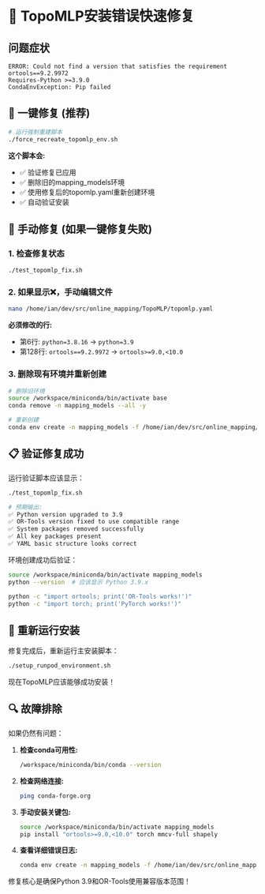 # 🚨 TopoMLP安装错误快速修复

## 问题症状
```
ERROR: Could not find a version that satisfies the requirement ortools==9.2.9972
Requires-Python >=3.9.0
CondaEnvException: Pip failed
```

## 🎯 一键修复 (推荐)

```bash
# 运行强制重建脚本
./force_recreate_topomlp_env.sh
```

**这个脚本会:**
- ✅ 验证修复已应用
- ✅ 删除旧的mapping_models环境
- ✅ 使用修复后的topomlp.yaml重新创建环境
- ✅ 自动验证安装

## 🔧 手动修复 (如果一键修复失败)

### 1. 检查修复状态
```bash
./test_topomlp_fix.sh
```

### 2. 如果显示❌，手动编辑文件
```bash
nano /home/ian/dev/src/online_mapping/TopoMLP/topomlp.yaml
```

**必须修改的行:**
- 第6行: `python=3.8.16` → `python=3.9`
- 第128行: `ortools==9.2.9972` → `ortools>=9.0,<10.0`

### 3. 删除现有环境并重新创建
```bash
# 删除旧环境
source /workspace/miniconda/bin/activate base
conda remove -n mapping_models --all -y

# 重新创建
conda env create -n mapping_models -f /home/ian/dev/src/online_mapping/TopoMLP/topomlp.yaml
```

## 📋 验证修复成功

运行验证脚本应该显示：
```bash
./test_topomlp_fix.sh

# 预期输出:
✅ Python version upgraded to 3.9
✅ OR-Tools version fixed to use compatible range
✅ System packages removed successfully
✅ All key packages present
✅ YAML basic structure looks correct
```

环境创建成功后验证：
```bash
source /workspace/miniconda/bin/activate mapping_models
python --version  # 应该显示 Python 3.9.x

python -c "import ortools; print('OR-Tools works!')"
python -c "import torch; print('PyTorch works!')"
```

## 🚀 重新运行安装

修复完成后，重新运行主安装脚本：
```bash
./setup_runpod_environment.sh
```

现在TopoMLP应该能够成功安装！

## 🔍 故障排除

如果仍然有问题：

1. **检查conda可用性:**
   ```bash
   /workspace/miniconda/bin/conda --version
   ```

2. **检查网络连接:**
   ```bash
   ping conda-forge.org
   ```

3. **手动安装关键包:**
   ```bash
   source /workspace/miniconda/bin/activate mapping_models
   pip install "ortools>=9.0,<10.0" torch mmcv-full shapely
   ```

4. **查看详细错误日志:**
   ```bash
   conda env create -n mapping_models -f /home/ian/dev/src/online_mapping/TopoMLP/topomlp.yaml -v
   ```

修复核心是确保Python 3.9和OR-Tools使用兼容版本范围！
